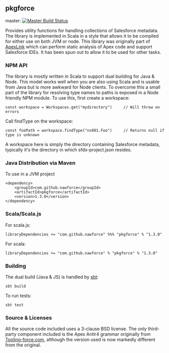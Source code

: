 ## pkgforce

master: [![Master Build Status](https://travis-ci.org/nawforce/pkgforce.svg?branch=master)](https://travis-ci.org/nawforce/pkgforce)

Provides utility functions for handling collections of Salesforce metadata. The library is implemented in Scala
in a style that allows it to be compiled for either use on both JVM or node. This library was originally part of  
[ApexLink](https://github.com/nawforce/ApexLink) which can perform static analysis of Apex code and support 
Salesforce IDEs. It has been spun out to allow it to be used for other tasks.

### NPM API

The library is mostly written in Scala to support dual building for Java & Node. This model works well when you are also using Scala and is usable from Java but is more awkward for Node clients. To overcome this a small part of the library for resolving type names to paths is exposed in a Node friendly NPM module. To use this, first create a workspace:

    const workspace = Workspaces.get("mydirectory")     // Will throw on errors

Call findType on the workspace:

    const fooPath = workspace.findType("ns001.Foo")     // Returns null if type is unknown

A workspace here is simply the directory containing Salesforce metadata, typically it's the directory in which sfdx-project.json resides.


### Java Distribution via Maven

To use in a JVM project

    <dependency>
        <groupId>com.github.nawforce</groupId>
        <artifactId>pkgforce</artifactId>
        <version>1.3.0</version>
    </dependency>

### Scala/Scala.js 

For scala.js:

    libraryDependencies += "com.github.nawforce" %%% "pkgforce" % "1.3.0"

For scala:

    libraryDependencies += "com.github.nawforce" % "pkgforce" % "1.3.0"

### Building

The dual build (Java & JS) is handled by [sbt](https://www.scala-sbt.org/): 

    sbt build
   
To run tests:

    sbt test   

### Source & Licenses

All the source code included uses a 3-clause BSD license. The only third-party component included is the Apex Antlr4 
grammar originally from [Tooling-force.com](https://github.com/neowit/tooling-force.com), although the version used is
now markedly different from the original.  
